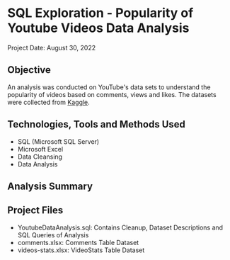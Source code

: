 # SQL Exploration - Popularity of Youtube Videos Data Analysis
Project Date: August 30, 2022

## Objective
An analysis was conducted on YouTube's data sets to understand the popularity of videos based on comments, views and likes. 
The datasets were collected from [Kaggle](https://www.kaggle.com/datasets/advaypatil/youtube-statistics).

## Technologies, Tools and Methods Used
- SQL (Microsoft SQL Server)
- Microsoft Excel
- Data Cleansing
- Data Analysis

## Analysis Summary

## Project Files
- YoutubeDataAnalysis.sql: Contains Cleanup, Dataset Descriptions and SQL Queries of Analysis
- comments.xlsx: Comments Table Dataset
- videos-stats.xlsx: VideoStats Table Dataset
